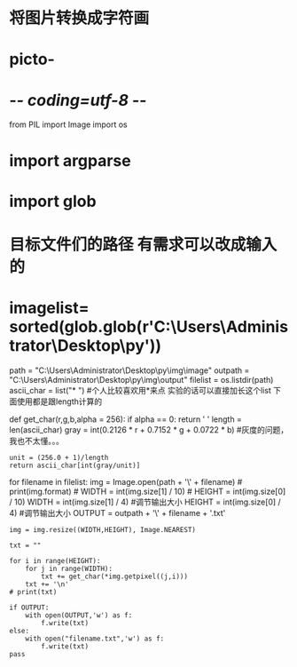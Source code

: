 # 将图片转换成字符画
# picto-
# -*- coding=utf-8 -*-

from PIL import Image
import os
# import argparse
# import glob

# 目标文件们的路径 有需求可以改成输入的
# imagelist= sorted(glob.glob(r'C:\Users\Administrator\Desktop\py'))
path = "C:\\Users\\Administrator\\Desktop\\py\\img\\image"
outpath = "C:\\Users\\Administrator\\Desktop\\py\\img\\output"
filelist = os.listdir(path)
ascii_char = list("* ") #个人比较喜欢用*来点 实验的话可以直接加长这个list 下面使用都是跟length计算的

def get_char(r,g,b,alpha = 256):
    if alpha == 0:
        return ' '
    length = len(ascii_char) 
    gray = int(0.2126 * r + 0.7152 * g + 0.0722 * b) #灰度的问题，我也不太懂。。。

    unit = (256.0 + 1)/length
    return ascii_char[int(gray/unit)]

for filename in filelist:
    img = Image.open(path + '\\' + filename)
    # print(img.format)
    # WIDTH = int(img.size[1] / 10)
    # HEIGHT = int(img.size[0] / 10)
    WIDTH = int(img.size[1] / 4) #调节输出大小
    HEIGHT = int(img.size[0] / 4) #调节输出大小
    OUTPUT = outpath + '\\' + filename + '.txt'

    img = img.resize((WIDTH,HEIGHT), Image.NEAREST)

    txt = ""

    for i in range(HEIGHT):
        for j in range(WIDTH):
            txt += get_char(*img.getpixel((j,i)))
        txt += '\n'
    # print(txt)

    if OUTPUT:
        with open(OUTPUT,'w') as f:
            f.write(txt)
    else:
        with open("filename.txt",'w') as f:
            f.write(txt)
    pass
